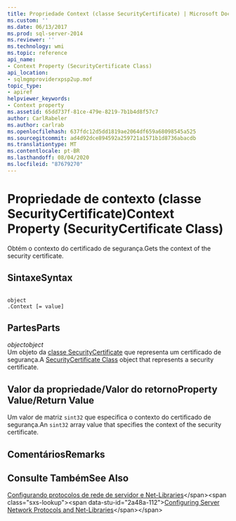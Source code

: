 ```yaml
---
title: Propriedade Context (classe SecurityCertificate) | Microsoft Docs
ms.custom: ''
ms.date: 06/13/2017
ms.prod: sql-server-2014
ms.reviewer: ''
ms.technology: wmi
ms.topic: reference
api_name:
- Context Property (SecurityCertificate Class)
api_location:
- sqlmgmproviderxpsp2up.mof
topic_type:
- apiref
helpviewer_keywords:
- Context property
ms.assetid: 65dd737f-81ce-479e-8219-7b1b4d8f57c7
author: CarlRabeler
ms.author: carlrab
ms.openlocfilehash: 637fdc12d5dd1819ae2064df659a68098545a525
ms.sourcegitcommit: ad4d92dce894592a259721a1571b1d8736abacdb
ms.translationtype: MT
ms.contentlocale: pt-BR
ms.lasthandoff: 08/04/2020
ms.locfileid: "87679270"
---
```

# <a name="context-property-securitycertificate-class"></a><span data-ttu-id="2a48a-102">Propriedade de contexto (classe SecurityCertificate)</span><span class="sxs-lookup"><span data-stu-id="2a48a-102">Context Property (SecurityCertificate Class)</span></span>
  <span data-ttu-id="2a48a-103">Obtém o contexto do certificado de segurança.</span><span class="sxs-lookup"><span data-stu-id="2a48a-103">Gets the context of the security certificate.</span></span>  
  
## <a name="syntax"></a><span data-ttu-id="2a48a-104">Sintaxe</span><span class="sxs-lookup"><span data-stu-id="2a48a-104">Syntax</span></span>  
  
```  
  
object  
.Context [= value]  
```  
  
## <a name="parts"></a><span data-ttu-id="2a48a-105">Partes</span><span class="sxs-lookup"><span data-stu-id="2a48a-105">Parts</span></span>  
 <span data-ttu-id="2a48a-106">*object*</span><span class="sxs-lookup"><span data-stu-id="2a48a-106">*object*</span></span>  
 <span data-ttu-id="2a48a-107">Um objeto da [classe SecurityCertificate](securitycertificate-class.md) que representa um certificado de segurança.</span><span class="sxs-lookup"><span data-stu-id="2a48a-107">A [SecurityCertificate Class](securitycertificate-class.md) object that represents a security certificate.</span></span>  
  
## <a name="property-valuereturn-value"></a><span data-ttu-id="2a48a-108">Valor da propriedade/Valor do retorno</span><span class="sxs-lookup"><span data-stu-id="2a48a-108">Property Value/Return Value</span></span>  
 <span data-ttu-id="2a48a-109">Um valor de matriz `sint32` que especifica o contexto do certificado de segurança.</span><span class="sxs-lookup"><span data-stu-id="2a48a-109">An `sint32` array value that specifies the context of the security certificate.</span></span>  
  
## <a name="remarks"></a><span data-ttu-id="2a48a-110">Comentários</span><span class="sxs-lookup"><span data-stu-id="2a48a-110">Remarks</span></span>  
  
## <a name="see-also"></a><span data-ttu-id="2a48a-111">Consulte Também</span><span class="sxs-lookup"><span data-stu-id="2a48a-111">See Also</span></span>  
 <span data-ttu-id="2a48a-112">[Configurando protocolos de rede de servidor e Net-Libraries](https://msdn.microsoft.com/library/ms177485\(v=sql.100\).aspx)</span><span class="sxs-lookup"><span data-stu-id="2a48a-112">[Configuring Server Network Protocols and Net-Libraries](https://msdn.microsoft.com/library/ms177485\(v=sql.100\).aspx)</span></span>  
  
  
